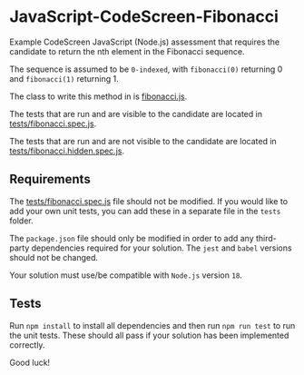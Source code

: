 # JavaScript-CodeScreen-Fibonacci
Example CodeScreen JavaScript (Node.js) assessment that requires the candidate to return the nth element in the Fibonacci sequence.

The sequence is assumed to be `0-indexed`, with `fibonacci(0)` returning 0 and `fibonacci(1)` returning 1.

The class to write this method in is [fibonacci.js](fibonacci.js).

The tests that are run and are visible to the candidate are located in [tests/fibonacci.spec.js](tests/fibonacci.spec.js).

The tests that are run and are not visible to the candidate are located in [tests/fibonacci.hidden.spec.js](tests/fibonacci.hidden.spec.js).

## Requirements

The [tests/fibonacci.spec.js](tests/fibonacci.spec.js) file should not be modified. If you would like to add your own unit tests, you
can add these in a separate file in the `tests` folder.

The `package.json` file should only be modified in order to add any third-party dependencies required for your solution. The `jest` and `babel` versions should not be changed.

Your solution must use/be compatible with `Node.js` version `18`.

## Tests
Run `npm install` to install all dependencies and then run `npm run test` to run the unit tests. These should all pass if your solution has been implemented correctly.

Good luck!
